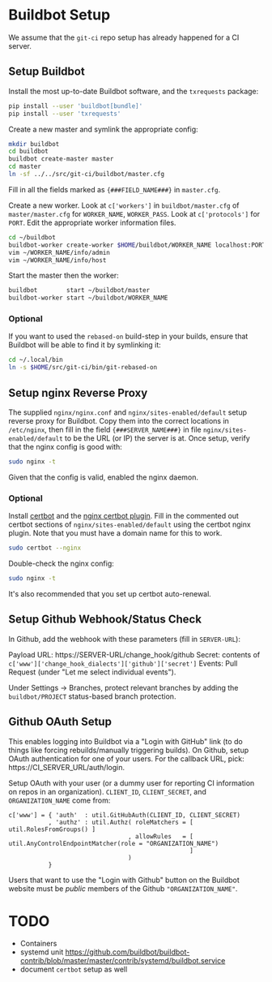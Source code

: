 Buildbot Setup
==============

We assume that the `git-ci` repo setup has already happened for a CI server.

Setup Buildbot
--------------

Install the most up-to-date Buildbot software, and the `txrequests` package:

```sh
pip install --user 'buildbot[bundle]'
pip install --user 'txrequests'
```

Create a new master and symlink the appropriate config:

```sh
mkdir buildbot
cd buildbot
buildbot create-master master
cd master
ln -sf ../../src/git-ci/buildbot/master.cfg
```

Fill in all the fields marked as `{###FIELD_NAME###}` in `master.cfg`.

Create a new worker.
Look at `c['workers']` in `buildbot/master.cfg` of `master/master.cfg` for `WORKER_NAME`, `WORKER_PASS`.
Look at `c['protocols']` for `PORT`.
Edit the appropriate worker information files.

```sh
cd ~/buildbot
buildbot-worker create-worker $HOME/buildbot/WORKER_NAME localhost:PORT WORKER_NAME WORKER_PASS
vim ~/WORKER_NAME/info/admin
vim ~/WORKER_NAME/info/host
```

Start the master then the worker:

```sh
buildbot        start ~/buildbot/master
buildbot-worker start ~/buildbot/WORKER_NAME
```

### Optional

If you want to used the `rebased-on` build-step in your builds, ensure that Buildbot will be able to find it by symlinking it:

```sh
cd ~/.local/bin
ln -s $HOME/src/git-ci/bin/git-rebased-on
```

Setup nginx Reverse Proxy
-------------------------

The supplied `nginx/nginx.conf` and `nginx/sites-enabled/default` setup reverse proxy for Buildbot.
Copy them into the correct locations in `/etc/nginx`, then fill in the field `{###SERVER_NAME###}` in file `nginx/sites-enabled/default` to be the URL (or IP) the server is at.
Once setup, verify that the nginx config is good with:

```sh
sudo nginx -t
```

Given that the config is valid, enabled the nginx daemon.

### Optional

Install [certbot](https://certbot.eff.org/) and the [nginx certbot plugin](https://certbot.eff.org/lets-encrypt/ubuntuxenial-nginx.html).
Fill in the commented out certbot sections of `nginx/sites-enabled/default` using the certbot nginx plugin.
Note that you must have a domain name for this to work.

```sh
sudo certbot --nginx
```

Double-check the nginx config:

```sh
sudo nginx -t
```

It's also recommended that you set up certbot auto-renewal.

Setup Github Webhook/Status Check
---------------------------------

In Github, add the webhook with these parameters (fill in `SERVER-URL`):

Payload URL: https://SERVER-URL/change_hook/github
Secret:      contents of `c['www']['change_hook_dialects']['github']['secret']`
Events:      Pull Request (under "Let me select individual events").

Under Settings -> Branches, protect relevant branches by adding the `buildbot/PROJECT` status-based branch protection.

Github OAuth Setup
------------------

This enables logging into Buildbot via a "Login with GitHub" link (to do things like forcing rebuilds/manually triggering builds).
On Github, setup OAuth authentication for one of your users.
For the callback URL, pick: https://CI_SERVER_URL/auth/login.

Setup OAuth with your user (or a dummy user for reporting CI information on repos in an organization).
`CLIENT_ID`, `CLIENT_SECRET`, and `ORGANIZATION_NAME` come from:

```
c['www'] = { 'auth'  : util.GitHubAuth(CLIENT_ID, CLIENT_SECRET)
           , 'authz' : util.Authz( roleMatchers = [ util.RolesFromGroups() ]
                                 , allowRules   = [ util.AnyControlEndpointMatcher(role = "ORGANIZATION_NAME")
                                                  ]
                                 )
           }
```

Users that want to use the "Login with Github" button on the Buildbot website must be *public* members of the Github `"ORGANIZATION_NAME"`.

TODO
====

-   Containers
-   systemd unit
    https://github.com/buildbot/buildbot-contrib/blob/master/master/contrib/systemd/buildbot.service
-   document `certbot` setup as well
